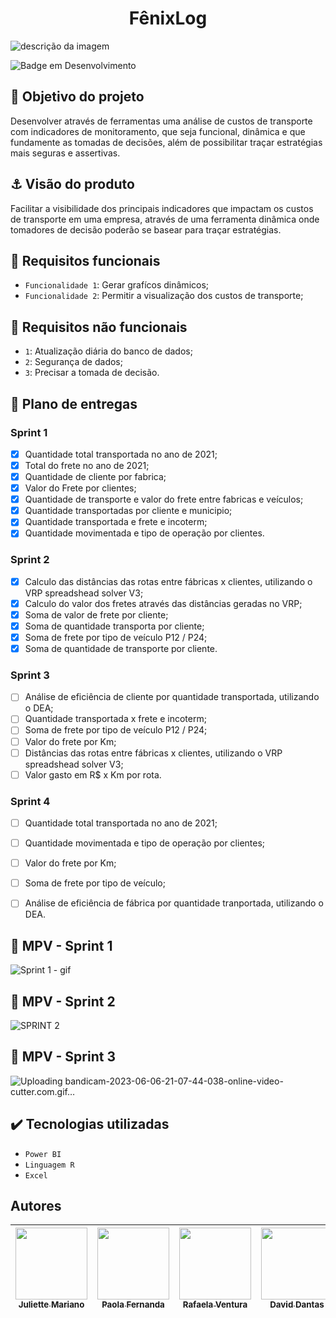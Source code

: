 <h1 align="center"> FênixLog </h1>

![descrição da imagem](https://palmaseguros.co.mz/images/frota.jpg)


![Badge em Desenvolvimento](http://img.shields.io/static/v1?label=STATUS&message=EM%20DESENVOLVIMENTO&color=GREEN&style=for-the-badge)


## :dart: Objetivo do projeto

Desenvolver através de ferramentas uma análise de custos de transporte com indicadores de monitoramento, que seja funcional, dinâmica e que fundamente as tomadas de decisões, além de possibilitar traçar estratégias mais seguras e assertivas. 


## :anchor: Visão do produto

Facilitar a visibilidade dos principais indicadores que impactam os custos de transporte em uma empresa, através de uma ferramenta dinâmica onde tomadores de decisão poderão se basear para traçar estratégias.

## :hammer: Requisitos funcionais

- `Funcionalidade 1`: Gerar grafícos dinâmicos;
- `Funcionalidade 2`: Permitir a visualização dos custos de transporte;

## :hammer: Requisitos não funcionais

- `1`: Atualização diária do banco de dados;
- `2`: Segurança de dados;
- `3`: Precisar a tomada de decisão.


## :pushpin: Plano de entregas
### Sprint 1 
- [x] Quantidade total transportada no ano de 2021;
- [x] Total do frete no ano de 2021;
- [x] Quantidade de cliente por fabrica;
- [x] Valor do Frete por clientes;
- [x] Quantidade de transporte e valor do frete entre fabricas e veículos;
- [x] Quantidade transportadas por cliente e municipio;
- [x] Quantidade transportada e frete e incoterm;
- [x] Quantidade movimentada e tipo de operação por clientes. 

### Sprint 2
- [x] Calculo das distâncias das rotas entre fábricas x clientes, utilizando o VRP spreadshead solver V3;
- [x] Calculo do valor dos fretes através das distâncias geradas no VRP;
- [x] Soma de valor de frete por cliente;
- [x] Soma de quantidade transporta por cliente;
- [x] Soma de frete por tipo de veículo P12 / P24;
- [x] Soma de quantidade de transporte por cliente.

### Sprint 3
- [ ] Análise de eficiência de cliente por quantidade transportada, utilizando o DEA;
- [ ] Quantidade transportada x frete e incoterm;
- [ ] Soma de frete por tipo de veículo P12 / P24;
- [ ] Valor do frete por Km;
- [ ] Distâncias das rotas entre fábricas x clientes, utilizando o VRP spreadshead solver V3;
- [ ] Valor gasto em R$ x Km por rota.

### Sprint 4
- [ ] Quantidade total transportada no ano de 2021;
- [ ] Quantidade movimentada e tipo de operação por clientes;
- [ ] Valor do frete por Km;
- [ ] Soma de frete por tipo de veículo;
- [ ] Análise de eficiência de fábrica por quantidade tranportada, utilizando o DEA.



## :triangular_flag_on_post: MPV - Sprint 1

![Sprint 1 - gif](https://user-images.githubusercontent.com/127999551/234441617-946aa733-cb80-4436-8a5a-5695f751807f.gif)

## :triangular_flag_on_post: MPV - Sprint 2

![SPRINT 2](https://github.com/Juliette1990/Project6Log/assets/127999551/a5d9fb83-c35a-496b-9b12-5961c940e87e)

## :triangular_flag_on_post: MPV - Sprint 3

![Uploading bandicam-2023-06-06-21-07-44-038-_online-video-cutter.com_.gif…]()

## :heavy_check_mark: Tecnologias utilizadas
- `Power BI`
- `Linguagem R`
- `Excel`



>
## Autores

| [<img src="https://avatars.githubusercontent.com/u/127999569?v=4" width=115><br><sub>Juliette Mariano</sub>](https://github.com/Juliette1990) |  [<img src="https://avatars.githubusercontent.com/u/127999551?v=4" width=115><br><sub>Paola Fernanda</sub>](https://github.com/paolafernanda23) |  [<img src="https://avatars.githubusercontent.com/u/127999876?v=4" width=115><br><sub>Rafaela Ventura</sub>](https://github.com/rafa-ventura) |  [<img src="https://avatars.githubusercontent.com/u/129235547?v=4" width=115><br><sub>David Dantas</sub>](https://github.com/daviddantas22a) |  [<img src="https://avatars.githubusercontent.com/u/129237468?v=4" width=115><br><sub>Leticia Rocha</sub>](https://github.com/leti-rocha) |
| :---: | :---: | :---: | :---: | :---: |
